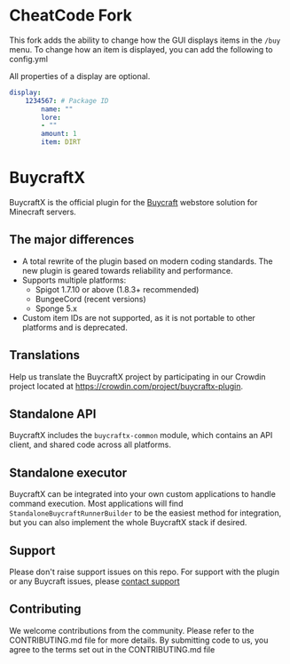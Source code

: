 # CheatCode Fork
This fork adds the ability to change how the GUI displays items in the `/buy` menu.
To change how an item is displayed, you can add the following to config.yml

All properties of a display are optional.
```yml
display:
    1234567: # Package ID
        name: ""
        lore:
        - ""
        amount: 1
        item: DIRT
```

# BuycraftX

BuycraftX is the official plugin for the [Buycraft](https://www.buycraft.net) webstore solution for Minecraft servers.

## The major differences

* A total rewrite of the plugin based on modern coding standards. The new plugin is geared towards reliability and performance.
* Supports multiple platforms:
  * Spigot 1.7.10 or above (1.8.3+ recommended)
  * BungeeCord (recent versions)
  * Sponge 5.x
* Custom item IDs are not supported, as it is not portable to other platforms and is deprecated.

## Translations

Help us translate the BuycraftX project by participating in our Crowdin project located at https://crowdin.com/project/buycraftx-plugin.

## Standalone API

BuycraftX includes the `buycraftx-common` module, which contains an API client, and shared code across all platforms.

## Standalone executor

BuycraftX can be integrated into your own custom applications to handle command execution. Most applications will
find `StandaloneBuycraftRunnerBuilder` to be the easiest method for integration, but you can also implement the whole
BuycraftX stack if desired.

## Support

Please don't raise support issues on this repo. For support with the plugin or any Buycraft issues, please [contact support](http://help.buycraft.net)

## Contributing

We welcome contributions from the community. Please refer to the CONTRIBUTING.md file for more details. By submitting code to us, you agree to the 
terms set out in the CONTRIBUTING.md file

